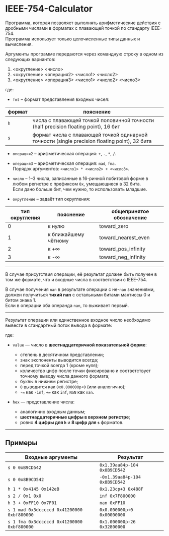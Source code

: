 # IEEE-754-Calculator

Программа, которая позволяет выполнять арифметические действия с дробными числами в форматах с плавающей точкой по стандарту IEEE-754.  
Программа использует только целочисленные типы данных и вычисления.

Аргументы программе передаются через командную строку в одном из следующих вариантов:

1. <fmt> <округление> <число>
2. <fmt> <округление> <операция2> <число1> <число2>
3. <fmt> <округление> <операция3> <число1> <число2> <число3>

где:

- `fmt` – формат представления входных чисел:

| формат | пояснение |
|--------|-----------|
| `h`    | числа с плавающей точкой половинной точности (half precision floating point), 16 бит |
| `s`    | формат числа с плавающей точкой одинарной точности (single precision floating point), 32 бита |

- `операция2` – арифметическая операция: `+`, `-`, `*`, `/`.

- `операция3` – арифметическая операция: `mad`, `fma`.  
  Порядок аргументов: `<число1> * <число2> + <число3>`.

- `число` – 1–3 числа, записанные в 16-ричной побитовой форме в любом регистре с префиксом `0x`, умещающиеся в 32 бита.  
  Если дано больше бит, чем нужно, то использовать младшие.

- `округление` – задаёт тип округления:

| тип округления | пояснение              | общепринятое обозначение      |
|----------------|------------------------|-------------------------------|
| 0              | к нулю                 | toward_zero                   |
| 1              | к ближайшему чётному   | toward_nearest_even           |
| 2              | к +∞                   | toward_pos_infinity           |
| 3              | к -∞                   | toward_neg_infinity           |

---

В случае присутствия операции, её результат должен быть получен в том же формате, что и входные числа в соответствии с IEEE-754.

В случае получения `nan` в результате операции с не-`nan` значениями, должен получиться **тихий nan** с остальными битами мантиссы 0 и битом знака 1.  
Если в операции оба операнда `nan`, то выживает первый.

---

Результат операции или единственное входное число необходимо вывести в стандартный поток вывода в формате:
<value> <hex>


где:

- `value` — число в **шестнадцатеричной показательной форме**:
  - степень в десятичном представлении;
  - знак экспоненты выводится всегда;
  - перед точкой всегда 1 (кроме нуля);
  - количество цифр после точки фиксировано и соответствует точному выводу числа данного формата;
  - буквы в нижнем регистре;
  - `0` выводится как `0x0.000000p+0` (или аналогично);
  - `-∞` как `-inf`, `+∞` как `inf`, `NaN` как `nan`.

- `hex` — представление числа:
  - аналогично входным данным;
  - **шестнадцатеричные цифры в верхнем регистре**;
  - ровно **4 цифры для `h`** и **8 цифр для `s`** форматов.

---

## Примеры

| Входные аргументы | Результат |
|-------------------|-----------|
| `s 0 0xB9CD542` | `0x1.39aa84p-104 0x0B9CD542` |
| `s 0 0x8B9CD542` | `-0x1.39aa84p-104 0x8B9CD542` |
| `h 1 * 0x4145 0x142eB` | `0x1.23cp+3 0x488F` |
| `s 2 / 0x1 0x0` | `inf 0x7F800000` |
| `h 3 + 0xFF10 0x7F01` | `nan 0xFF10` |
| `s 1 mad 0x3dcccccd 0x41200000 0xbf800000` | `0x0.000000p+0 0x00000000` |
| `s 1 fma 0x3dcccccd 0x41200000 0xbf800000` | `0x1.000000p-26 0x32800000` |

